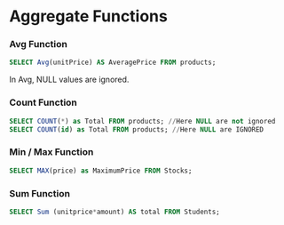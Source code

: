 # Aggregate Functions

### Avg Function

```sql
SELECT Avg(unitPrice) AS AveragePrice FROM products;
```

In Avg, NULL values are ignored.

### Count Function

```sql
SELECT COUNT(*) as Total FROM products; //Here NULL are not ignored
SELECT COUNT(id) as Total FROM products; //Here NULL are IGNORED
```

### Min / Max Function

```sql
SELECT MAX(price) as MaximumPrice FROM Stocks;
```

### Sum Function

```sql
SELECT Sum (unitprice*amount) AS total FROM Students;
```